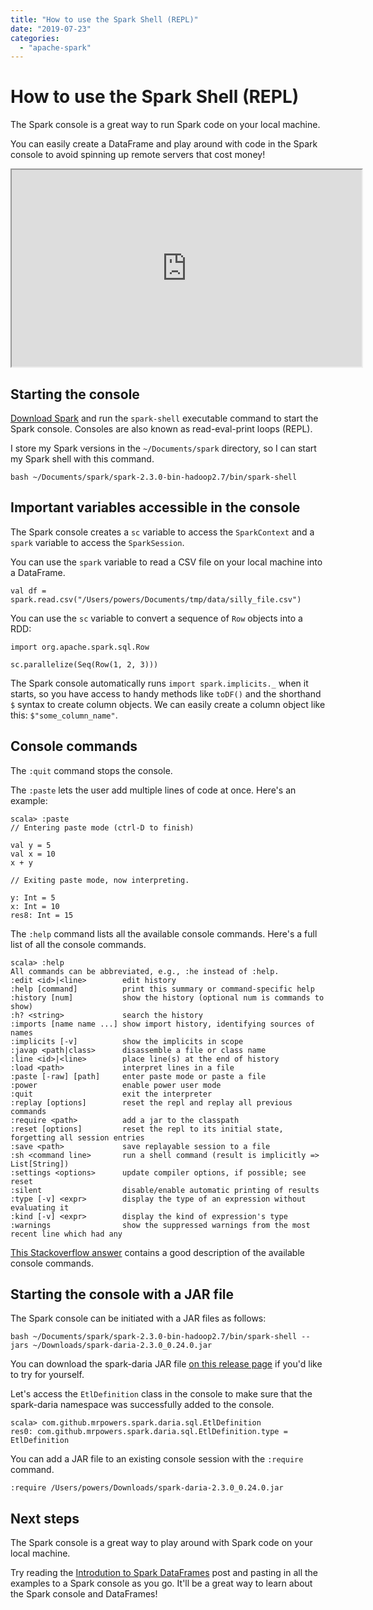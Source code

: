 ```yaml
---
title: "How to use the Spark Shell (REPL)"
date: "2019-07-23"
categories: 
  - "apache-spark"
---
```


# How to use the Spark Shell (REPL)

The Spark console is a great way to run Spark code on your local machine.

You can easily create a DataFrame and play around with code in the Spark console to avoid spinning up remote servers that cost money!

<iframe width="560" height="315" src="https://www.youtube.com/embed/6BeLHKlwols" allowfullscreen></iframe>

## Starting the console

[Download Spark](https://spark.apache.org/downloads.html) and run the `spark-shell` executable command to start the Spark console. Consoles are also known as read-eval-print loops (REPL).

I store my Spark versions in the `~/Documents/spark` directory, so I can start my Spark shell with this command.

```
bash ~/Documents/spark/spark-2.3.0-bin-hadoop2.7/bin/spark-shell
```

## Important variables accessible in the console

The Spark console creates a `sc` variable to access the `SparkContext` and a `spark` variable to access the `SparkSession`.

You can use the `spark` variable to read a CSV file on your local machine into a DataFrame.

```
val df = spark.read.csv("/Users/powers/Documents/tmp/data/silly_file.csv")
```

You can use the `sc` variable to convert a sequence of `Row` objects into a RDD:

```
import org.apache.spark.sql.Row

sc.parallelize(Seq(Row(1, 2, 3)))
```

The Spark console automatically runs `import spark.implicits._` when it starts, so you have access to handy methods like `toDF()` and the shorthand `$` syntax to create column objects. We can easily create a column object like this: `$"some_column_name"`.

## Console commands

The `:quit` command stops the console.

The `:paste` lets the user add multiple lines of code at once. Here's an example:

```
scala> :paste
// Entering paste mode (ctrl-D to finish)

val y = 5
val x = 10
x + y

// Exiting paste mode, now interpreting.

y: Int = 5
x: Int = 10
res8: Int = 15
```

The `:help` command lists all the available console commands. Here's a full list of all the console commands.

```
scala> :help
All commands can be abbreviated, e.g., :he instead of :help.
:edit <id>|<line>        edit history
:help [command]          print this summary or command-specific help
:history [num]           show the history (optional num is commands to show)
:h? <string>             search the history
:imports [name name ...] show import history, identifying sources of names
:implicits [-v]          show the implicits in scope
:javap <path|class>      disassemble a file or class name
:line <id>|<line>        place line(s) at the end of history
:load <path>             interpret lines in a file
:paste [-raw] [path]     enter paste mode or paste a file
:power                   enable power user mode
:quit                    exit the interpreter
:replay [options]        reset the repl and replay all previous commands
:require <path>          add a jar to the classpath
:reset [options]         reset the repl to its initial state, forgetting all session entries
:save <path>             save replayable session to a file
:sh <command line>       run a shell command (result is implicitly => List[String])
:settings <options>      update compiler options, if possible; see reset
:silent                  disable/enable automatic printing of results
:type [-v] <expr>        display the type of an expression without evaluating it
:kind [-v] <expr>        display the kind of expression's type
:warnings                show the suppressed warnings from the most recent line which had any
```

[This Stackoverflow answer](https://stackoverflow.com/a/32808382/1125159) contains a good description of the available console commands.

## Starting the console with a JAR file

The Spark console can be initiated with a JAR files as follows:

```
bash ~/Documents/spark/spark-2.3.0-bin-hadoop2.7/bin/spark-shell --jars ~/Downloads/spark-daria-2.3.0_0.24.0.jar
```

You can download the spark-daria JAR file [on this release page](https://github.com/MrPowers/spark-daria/releases/tag/v2.3.0_0.24.0) if you'd like to try for yourself.

Let's access the `EtlDefinition` class in the console to make sure that the spark-daria namespace was successfully added to the console.

```
scala> com.github.mrpowers.spark.daria.sql.EtlDefinition
res0: com.github.mrpowers.spark.daria.sql.EtlDefinition.type = EtlDefinition
```

You can add a JAR file to an existing console session with the `:require` command.

```
:require /Users/powers/Downloads/spark-daria-2.3.0_0.24.0.jar
```

## Next steps

The Spark console is a great way to play around with Spark code on your local machine.

Try reading the [Introdution to Spark DataFrames](https://www.mungingdata.com/apache-spark/introduction-to-dataframes) post and pasting in all the examples to a Spark console as you go. It'll be a great way to learn about the Spark console and DataFrames!

